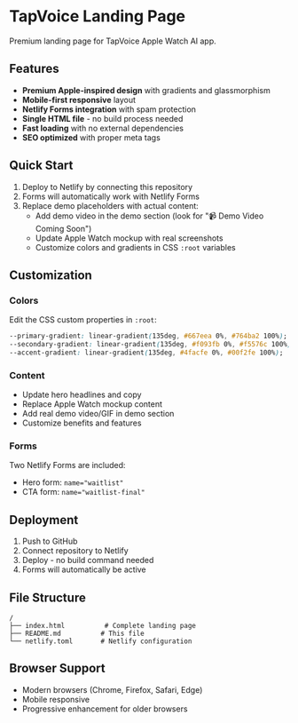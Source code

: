 # TapVoice Landing Page

Premium landing page for TapVoice Apple Watch AI app.

## Features

- **Premium Apple-inspired design** with gradients and glassmorphism
- **Mobile-first responsive** layout
- **Netlify Forms integration** with spam protection
- **Single HTML file** - no build process needed
- **Fast loading** with no external dependencies
- **SEO optimized** with proper meta tags

## Quick Start

1. Deploy to Netlify by connecting this repository
2. Forms will automatically work with Netlify Forms
3. Replace demo placeholders with actual content:
   - Add demo video in the demo section (look for "📹 Demo Video Coming Soon")
   - Update Apple Watch mockup with real screenshots
   - Customize colors and gradients in CSS `:root` variables

## Customization

### Colors
Edit the CSS custom properties in `:root`:
```css
--primary-gradient: linear-gradient(135deg, #667eea 0%, #764ba2 100%);
--secondary-gradient: linear-gradient(135deg, #f093fb 0%, #f5576c 100%);
--accent-gradient: linear-gradient(135deg, #4facfe 0%, #00f2fe 100%);
```

### Content
- Update hero headlines and copy
- Replace Apple Watch mockup content
- Add real demo video/GIF in demo section
- Customize benefits and features

### Forms
Two Netlify Forms are included:
- Hero form: `name="waitlist"`
- CTA form: `name="waitlist-final"`

## Deployment

1. Push to GitHub
2. Connect repository to Netlify
3. Deploy - no build command needed
4. Forms will automatically be active

## File Structure

```
/
├── index.html          # Complete landing page
├── README.md          # This file
└── netlify.toml       # Netlify configuration
```

## Browser Support

- Modern browsers (Chrome, Firefox, Safari, Edge)
- Mobile responsive
- Progressive enhancement for older browsers